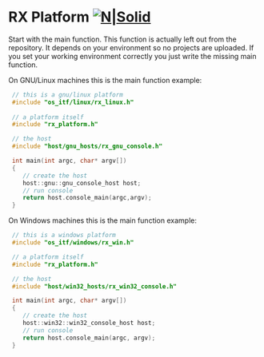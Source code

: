 
# RX Platform [![N|Solid](https://rx-platform.github.io/images/processor-64-dis.png)](https://rx-platform.github.io/images/processor-64-dis.png) 

Start with the main function. This function is actually left out from the repository. It depends on your environment so no projects are uploaded. If you set your working environment correctly you just write the missing main function.

On GNU/Linux machines this is the main function example: 

```cpp
 // this is a gnu/linux platform
 #include "os_itf/linux/rx_linux.h"
 
 // a platform itself
 #include "rx_platform.h"

 // the host
 #include "host/gnu_hosts/rx_gnu_console.h"

 int main(int argc, char* argv[])
 {
 	// create the host
 	host::gnu::gnu_console_host host;
 	// run console
 	return host.console_main(argc,argv);
 }
```

On Windows machines this is the main function example: 
```cpp
 // this is a windows platform 
 #include "os_itf/windows/rx_win.h"

 // a platform itself
 #include "rx_platform.h"

 // the host
 #include "host/win32_hosts/rx_win32_console.h"

 int main(int argc, char* argv[])
 {
 	// create the host
 	host::win32::win32_console_host host;
 	// run console
 	return host.console_main(argc, argv);
 }
```
